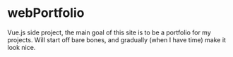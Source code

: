 # webPortfolio
Vue.js side project, the main goal of this site is to be a portfolio for my projects. Will start off bare bones, and gradually (when I have time) make it look nice.
